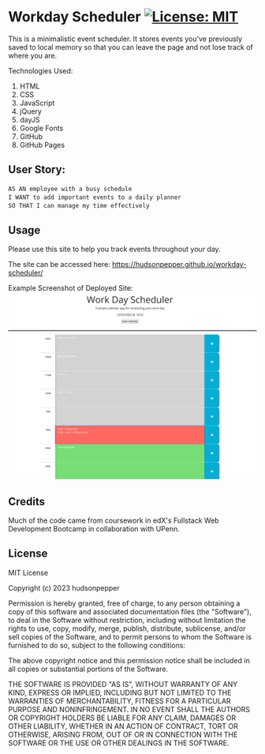 # Workday Scheduler [![License: MIT](https://img.shields.io/badge/License-MIT-yellow.svg)](https://opensource.org/licenses/MIT)

This is a minimalistic event scheduler. It stores events you've previously saved to local memory so that you can leave the page and not lose track of where you are. 

Technologies Used:
1. HTML
2. CSS
3. JavaScript
4. jQuery
5. dayJS
6. Google Fonts
7. GitHub
8. GitHub Pages

## User Story:
```md
AS AN employee with a busy schedule
I WANT to add important events to a daily planner
SO THAT I can manage my time effectively
```

## Usage
Please use this site to help you track events throughout your day. 


The site can be accessed here: https://hudsonpepper.github.io/workday-scheduler/

Example Screenshot of Deployed Site:
![Screenshot of Event Scheduler](./Assets/images/Screenshot_Event-Scheduler.png "Screenshot")


## Credits

Much of the code came from coursework in edX's Fullstack Web Development Bootcamp in collaboration with UPenn.

## License
MIT License

Copyright (c) 2023 hudsonpepper

Permission is hereby granted, free of charge, to any person obtaining a copy
of this software and associated documentation files (the "Software"), to deal
in the Software without restriction, including without limitation the rights
to use, copy, modify, merge, publish, distribute, sublicense, and/or sell
copies of the Software, and to permit persons to whom the Software is
furnished to do so, subject to the following conditions:

The above copyright notice and this permission notice shall be included in all
copies or substantial portions of the Software.

THE SOFTWARE IS PROVIDED "AS IS", WITHOUT WARRANTY OF ANY KIND, EXPRESS OR
IMPLIED, INCLUDING BUT NOT LIMITED TO THE WARRANTIES OF MERCHANTABILITY,
FITNESS FOR A PARTICULAR PURPOSE AND NONINFRINGEMENT. IN NO EVENT SHALL THE
AUTHORS OR COPYRIGHT HOLDERS BE LIABLE FOR ANY CLAIM, DAMAGES OR OTHER
LIABILITY, WHETHER IN AN ACTION OF CONTRACT, TORT OR OTHERWISE, ARISING FROM,
OUT OF OR IN CONNECTION WITH THE SOFTWARE OR THE USE OR OTHER DEALINGS IN THE
SOFTWARE.